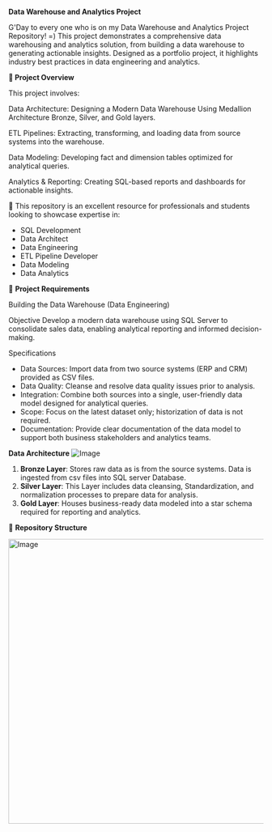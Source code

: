 **Data Warehouse and Analytics Project**

G'Day to every one who is on my Data Warehouse and Analytics Project Repository! =) 
This project demonstrates a comprehensive data warehousing and analytics solution, from building a data warehouse to generating actionable insights. Designed as a portfolio project, it highlights industry best practices in data engineering and analytics.

**📘 Project Overview**

This project involves:

Data Architecture: Designing a Modern Data Warehouse Using Medallion Architecture Bronze, Silver, and Gold layers.

ETL Pipelines: Extracting, transforming, and loading data from source systems into the warehouse.

Data Modeling: Developing fact and dimension tables optimized for analytical queries.

Analytics & Reporting: Creating SQL-based reports and dashboards for actionable insights.

🎯 This repository is an excellent resource for professionals and students looking to showcase expertise in:

* SQL Development
* Data Architect
* Data Engineering
* ETL Pipeline Developer
* Data Modeling
* Data Analytics

🚀 **Project Requirements**

Building the Data Warehouse (Data Engineering)

Objective
Develop a modern data warehouse using SQL Server to consolidate sales data, enabling analytical reporting and informed decision-making.

Specifications
* Data Sources: Import data from two source systems (ERP and CRM) provided as CSV files.
* Data Quality: Cleanse and resolve data quality issues prior to analysis.
* Integration: Combine both sources into a single, user-friendly data model designed for analytical queries.
* Scope: Focus on the latest dataset only; historization of data is not required.
* Documentation: Provide clear documentation of the data model to support both business stakeholders and analytics teams.

**Data Architecture**
![Image](https://github.com/user-attachments/assets/9a5fa87e-c17b-4414-8f9b-096a72da8bd6)

1. **Bronze Layer**: Stores raw data as is from the source systems. Data is ingested from csv files into SQL server Database.
2. **Silver Layer**: This Layer includes data cleansing, Standardization, and normalization processes to prepare data for analysis.
3. **Gold Layer**: Houses business-ready data modeled into a star schema required for reporting and analytics. 

📁 **Repository Structure**

<img width="563" alt="Image" src="https://github.com/user-attachments/assets/abc11b69-41ba-4ee3-90bf-37cdb6695f96" />




